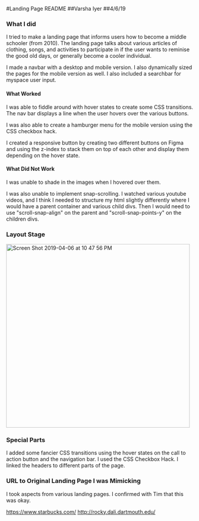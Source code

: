 #Landing Page README
##Varsha Iyer
##4/6/19

### What I did
I tried to make a landing page that informs users how to become a middle schooler (from 2010). 
The landing page talks about various articles of clothing, songs, and activities to participate in if the user
wants to reminise the good old days, or generally become a cooler individual. 

I made a navbar with a desktop and mobile version. I also dynamically sized the pages for the mobile version as well.
I also included a searchbar for myspace user input. 

#### What Worked
I was able to fiddle around with hover states to create some CSS transitions. The nav bar displays a line when
the user hovers over the various buttons. 

I was also able to create a hamburger menu for the mobile version using the CSS checkbox hack. 

I created a responsive button by creating two different buttons on Figma and using the z-index to stack them on top
of each other and display them depending on the hover state. 

#### What Did Not Work 
I was unable to shade in the images when I hovered over them. 

I was also unable to implement snap-scrolling. I watched various youtube videos, and I think I needed to structure my html
slightly differently where I would have a parent container and various child divs. Then I would need to use "scroll-snap-align"
on the parent and "scroll-snap-points-y" on the children divs. 

### Layout Stage
<img width="494" alt="Screen Shot 2019-04-06 at 10 47 56 PM" src="https://user-images.githubusercontent.com/33734566/55677885-394eb200-58be-11e9-9817-4f72da28e30c.png">

### Special Parts 

I added some fancier CSS transitions using the hover states on the call to action button and the navigation bar. 
I used the CSS Checkbox Hack.
I linked the headers to different parts of the page. 

### URL to Original Landing Page I was Mimicking

I took aspects from various landing pages. I confirmed with Tim that this was okay. 

https://www.starbucks.com/
http://rocky.dali.dartmouth.edu/


